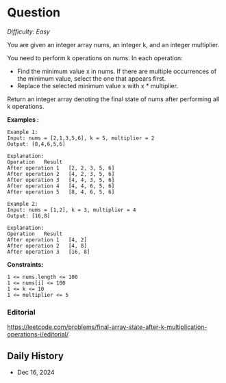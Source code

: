 # Question 

_Difficulty: Easy_

You are given an integer array nums, an integer k, and an integer multiplier.

You need to perform k operations on nums. In each operation:

- Find the minimum value x in nums. If there are multiple occurrences of the minimum value, select the one that appears first.
- Replace the selected minimum value x with x * multiplier.

Return an integer array denoting the final state of nums after performing all k operations.



**Examples :**
```
Example 1:
Input: nums = [2,1,3,5,6], k = 5, multiplier = 2
Output: [8,4,6,5,6]

Explanation:
Operation	Result
After operation 1	[2, 2, 3, 5, 6]
After operation 2	[4, 2, 3, 5, 6]
After operation 3	[4, 4, 3, 5, 6]
After operation 4	[4, 4, 6, 5, 6]
After operation 5	[8, 4, 6, 5, 6]

Example 2:
Input: nums = [1,2], k = 3, multiplier = 4
Output: [16,8]

Explanation:
Operation	Result
After operation 1	[4, 2]
After operation 2	[4, 8]
After operation 3	[16, 8]
```

**Constraints:**
```
1 <= nums.length <= 100
1 <= nums[i] <= 100
1 <= k <= 10
1 <= multiplier <= 5
```

### Editorial
https://leetcode.com/problems/final-array-state-after-k-multiplication-operations-i/editorial/

## Daily History
- Dec 16, 2024